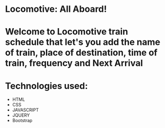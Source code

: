 # Locomotive: All Aboard! 
 # Welcome to Locomotive train schedule that let's you add the name of train, place of destination, time of train, frequency and Next Arrival
 # Technologies used:
 * HTML
 * CSS
 * JAVASCRIPT
 * JQUERY
 * Bootstrap